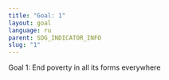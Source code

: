```yaml
---
title: "Goal: 1"
layout: goal
language: ru
parent: SDG_INDICATOR_INFO
slug: "1"
---
```

Goal 1: End poverty in all its forms everywhere